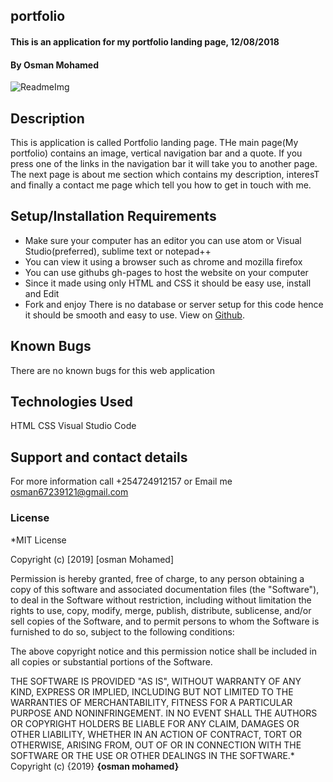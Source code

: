 ## portfolio
#### This is an application for my portfolio landing page, 12/08/2018
#### By **Osman Mohamed**
![ReadmeImg](https://images.unsplash.com/photo-1453928582365-b6ad33cbcf64?ixlib=rb-1.2.1&ixid=eyJhcHBfaWQiOjEyMDd9&auto=format&fit=crop&w=752&q=80 "Optional title")
## Description
This is application is called Portfolio landing page. THe main page(My portfolio) contains an image, vertical navigation bar and a quote. If you press one of the links in the navigation bar it will take you to another page. The next page is about me section which contains my description, interesT and finally a contact me page which tell you how to get in touch with me.
## Setup/Installation Requirements
* Make sure your computer has an editor you can use atom or Visual Studio(preferred), sublime text or notepad++
* You can view it using a browser such as chrome and mozilla firefox
* You can use githubs gh-pages to host the website on your computer
* Since it made using only HTML and CSS it should be easy use, install and Edit 
* Fork and enjoy
There is no database or server setup for this code hence it should be smooth and easy to use. View on [Github](http://osman.github.io/my-portfolio).
## Known Bugs
There are no known bugs for this web application
## Technologies Used
HTML
CSS
Visual Studio Code
## Support and contact details
For more information call +254724912157 or Email me osman67239121@gmail.com
### License
*MIT License

Copyright (c) [2019] [osman Mohamed]

Permission is hereby granted, free of charge, to any person obtaining a copy
of this software and associated documentation files (the "Software"), to deal
in the Software without restriction, including without limitation the rights
to use, copy, modify, merge, publish, distribute, sublicense, and/or sell
copies of the Software, and to permit persons to whom the Software is
furnished to do so, subject to the following conditions:

The above copyright notice and this permission notice shall be included in all
copies or substantial portions of the Software.

THE SOFTWARE IS PROVIDED "AS IS", WITHOUT WARRANTY OF ANY KIND, EXPRESS OR
IMPLIED, INCLUDING BUT NOT LIMITED TO THE WARRANTIES OF MERCHANTABILITY,
FITNESS FOR A PARTICULAR PURPOSE AND NONINFRINGEMENT. IN NO EVENT SHALL THE
AUTHORS OR COPYRIGHT HOLDERS BE LIABLE FOR ANY CLAIM, DAMAGES OR OTHER
LIABILITY, WHETHER IN AN ACTION OF CONTRACT, TORT OR OTHERWISE, ARISING FROM,
OUT OF OR IN CONNECTION WITH THE SOFTWARE OR THE USE OR OTHER DEALINGS IN THE
SOFTWARE.*
Copyright (c) {2019} **{osman mohamed}**

